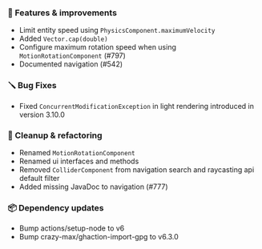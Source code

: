 ### 🚀 Features & improvements

- Limit entity speed using `PhysicsComponent.maximumVelocity`
- Added `Vector.cap(double)`
- Configure maximum rotation speed when using `MotionRotationComponent` (#797)
- Documented navigation (#542)

### 🪛 Bug Fixes

- Fixed `ConcurrentModificationException` in light rendering introduced in version 3.10.0

### 🧽 Cleanup & refactoring

- Renamed `MotionRotationComponent`
- Renamed ui interfaces and methods
- Removed `ColliderComponent` from navigation search and raycasting api default filter
- Added missing JavaDoc to navigation (#777)

### 📦 Dependency updates

- Bump actions/setup-node to v6
- Bump crazy-max/ghaction-import-gpg to v6.3.0